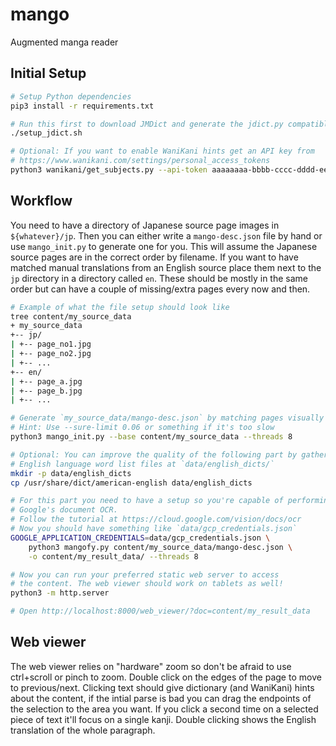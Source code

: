 mango
=====

Augmented manga reader

## Initial Setup

```bash
# Setup Python dependencies
pip3 install -r requirements.txt

# Run this first to download JMDict and generate the jdict.py compatible table
./setup_jdict.sh

# Optional: If you want to enable WaniKani hints get an API key from
# https://www.wanikani.com/settings/personal_access_tokens
python3 wanikani/get_subjects.py --api-token aaaaaaaa-bbbb-cccc-dddd-eeeeeeeeeeee
```

## Workflow

You need to have a directory of Japanese source page images in `${whatever}/jp`. Then you can either
write a `mango-desc.json` file by hand or use `mango_init.py` to generate one for you. This will assume
the Japanese source pages are in the correct order by filename.
If you want to have matched manual translations from an English source place them next to the `jp`
directory in a directory called `en`. These should be mostly in the same order but can have a couple
of missing/extra pages every now and then.

```bash
# Example of what the file setup should look like
tree content/my_source_data
+ my_source_data
+-- jp/
| +-- page_no1.jpg
| +-- page_no2.jpg
| +-- ...
+-- en/
| +-- page_a.jpg
| +-- page_b.jpg
| +-- ...

# Generate `my_source_data/mango-desc.json` by matching pages visually
# Hint: Use --sure-limit 0.06 or something if it's too slow
python3 mango_init.py --base content/my_source_data --threads 8

# Optional: You can improve the quality of the following part by gathering
# English language word list files at `data/english_dicts/`
mkdir -p data/english_dicts
cp /usr/share/dict/american-english data/english_dicts

# For this part you need to have a setup so you're capable of performing
# Google's document OCR.
# Follow the tutorial at https://cloud.google.com/vision/docs/ocr
# Now you should have something like `data/gcp_credentials.json`
GOOGLE_APPLICATION_CREDENTIALS=data/gcp_credentials.json \
    python3 mangofy.py content/my_source_data/mango-desc.json \
    -o content/my_result_data/ --threads 8

# Now you can run your preferred static web server to access
# the content. The web viewer should work on tablets as well!
python3 -m http.server

# Open http://localhost:8000/web_viewer/?doc=content/my_result_data
```

## Web viewer

The web viewer relies on "hardware" zoom so don't be afraid to use ctrl+scroll
or pinch to zoom. Double click on the edges of the page to move to previous/next.
Clicking text should give dictionary (and WaniKani) hints about the content, if
the intial parse is bad you can drag the endpoints of the selection to the area
you want. If you click a second time on a selected piece of text it'll focus on
a single kanji. Double clicking shows the English translation of the whole
paragraph.
